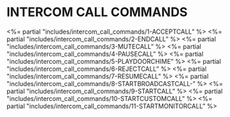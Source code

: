 
# INTERCOM CALL COMMANDS

\<%= partial "includes/intercom\_call\_commands/1-ACCEPTCALL” %\>
\<%= partial "includes/intercom\_call\_commands/2-ENDCALL” %\>
\<%= partial "includes/intercom\_call\_commands/3-MUTECALL” %\>
\<%= partial "includes/intercom\_call\_commands/4-PAUSECALL” %\>
\<%= partial "includes/intercom\_call\_commands/5-PLAYDOORCHIME” %\>
\<%= partial "includes/intercom\_call\_commands/6-REJECTCALL” %\>
\<%= partial "includes/intercom\_call\_commands/7-RESUMECALL” %\>
\<%= partial "includes/intercom\_call\_commands/8-STARTBROADCASTCALL-” %\>
\<%= partial "includes/intercom\_call\_commands/9-STARTCALL” %\>
\<%= partial "includes/intercom\_call\_commands/10-STARTCUSTOMCALL” %\>
\<%= partial "includes/intercom\_call\_commands/11-STARTMONITORCALL” %\>


